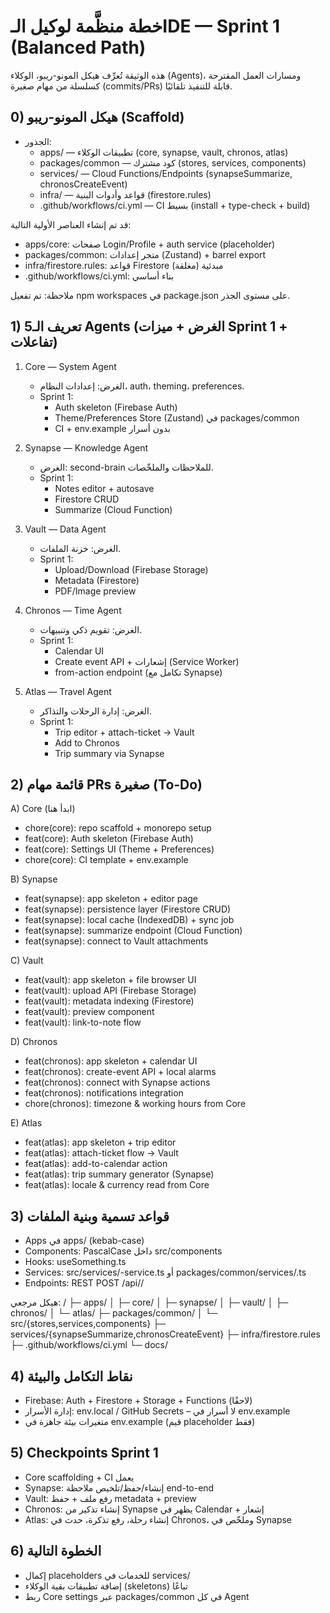 # خطة منظَّمة لوكيل الـIDE — Sprint 1 (Balanced Path)

هذه الوثيقة تُعرِّف هيكل المونو-ريبو، الوكلاء (Agents)، ومسارات العمل المقترحة كسلسلة من مهام صغيرة (commits/PRs) قابلة للتنفيذ تلقائيًا.

## 0) هيكل المونو-ريبو (Scaffold)

- الجذور:
  - apps/ — تطبيقات الوكلاء (core, synapse, vault, chronos, atlas)
  - packages/common — كود مشترك (stores, services, components)
  - services/ — Cloud Functions/Endpoints (synapseSummarize, chronosCreateEvent)
  - infra/ — قواعد وأدوات البنية (firestore.rules)
  - .github/workflows/ci.yml — CI بسيط (install + type-check + build)

قد تم إنشاء العناصر الأولية التالية:
- apps/core: صفحات Login/Profile + auth service (placeholder)
- packages/common: متجر إعدادات (Zustand) + barrel export
- infra/firestore.rules: قواعد Firestore مبدئية (مغلقة)
- .github/workflows/ci.yml: بناء أساسي

ملاحظة: تم تفعيل npm workspaces في package.json على مستوى الجذر.

## 1) تعريف الـ5 Agents (الغرض + ميزات Sprint 1 + تفاعلات)

1. Core — System Agent
   - الغرض: إعدادات النظام، auth، theming، preferences.
   - Sprint 1:
     - Auth skeleton (Firebase Auth)
     - Theme/Preferences Store (Zustand) في packages/common
     - CI + env.example بدون أسرار

2. Synapse — Knowledge Agent
   - الغرض: second-brain للملاحظات والملخّصات.
   - Sprint 1:
     - Notes editor + autosave
     - Firestore CRUD
     - Summarize (Cloud Function)

3. Vault — Data Agent
   - الغرض: خزنة الملفات.
   - Sprint 1:
     - Upload/Download (Firebase Storage)
     - Metadata (Firestore)
     - PDF/Image preview

4. Chronos — Time Agent
   - الغرض: تقويم ذكي وتنبيهات.
   - Sprint 1:
     - Calendar UI
     - Create event API + إشعارات (Service Worker)
     - from-action endpoint (تكامل مع Synapse)

5. Atlas — Travel Agent
   - الغرض: إدارة الرحلات والتذاكر.
   - Sprint 1:
     - Trip editor + attach-ticket → Vault
     - Add to Chronos
     - Trip summary via Synapse

## 2) قائمة مهام PRs صغيرة (To-Do)

A) Core (ابدأ هنا)
- chore(core): repo scaffold + monorepo setup
- feat(core): Auth skeleton (Firebase Auth)
- feat(core): Settings UI (Theme + Preferences)
- chore(core): CI template + env.example

B) Synapse
- feat(synapse): app skeleton + editor page
- feat(synapse): persistence layer (Firestore CRUD)
- feat(synapse): local cache (IndexedDB) + sync job
- feat(synapse): summarize endpoint (Cloud Function)
- feat(synapse): connect to Vault attachments

C) Vault
- feat(vault): app skeleton + file browser UI
- feat(vault): upload API (Firebase Storage)
- feat(vault): metadata indexing (Firestore)
- feat(vault): preview component
- feat(vault): link-to-note flow

D) Chronos
- feat(chronos): app skeleton + calendar UI
- feat(chronos): create-event API + local alarms
- feat(chronos): connect with Synapse actions
- feat(chronos): notifications integration
- chore(chronos): timezone & working hours from Core

E) Atlas
- feat(atlas): app skeleton + trip editor
- feat(atlas): attach-ticket flow → Vault
- feat(atlas): add-to-calendar action
- feat(atlas): trip summary generator (Synapse)
- feat(atlas): locale & currency read from Core

## 3) قواعد تسمية وبنية الملفات

- Apps في apps/<agent> (kebab-case)
- Components: PascalCase داخل src/components
- Hooks: useSomething.ts
- Services: src/services/<agent>-service.ts أو packages/common/services/<shared>.ts
- Endpoints: REST POST /api/<agent>/<action>

هيكل مرجعي:
/
├─ apps/
│  ├─ core/
│  ├─ synapse/
│  ├─ vault/
│  ├─ chronos/
│  └─ atlas/
├─ packages/common/
│  └─ src/{stores,services,components}
├─ services/{synapseSummarize,chronosCreateEvent}
├─ infra/firestore.rules
├─ .github/workflows/ci.yml
└─ docs/

## 4) نقاط التكامل والبيئة

- Firebase: Auth + Firestore + Storage + Functions (لاحقًا)
- إدارة الأسرار: env.local / GitHub Secrets – لا أسرار في env.example
- متغيرات بيئة جاهزة في env.example (قيم placeholder فقط)

## 5) Checkpoints Sprint 1

- Core scaffolding + CI يعمل
- Synapse: إنشاء/حفظ/تلخيص ملاحظة end-to-end
- Vault: رفع ملف + حفظ metadata + preview
- Chronos: إنشاء تذكير من Synapse يظهر في Calendar + إشعار
- Atlas: إنشاء رحلة، رفع تذكرة، حدث في Chronos، وملخّص في Synapse

## 6) الخطوة التالية

- إكمال placeholders للخدمات في services/
- إضافة تطبيقات بقية الوكلاء (skeletons) تباعًا
- ربط Core settings عبر packages/common في كل Agent
